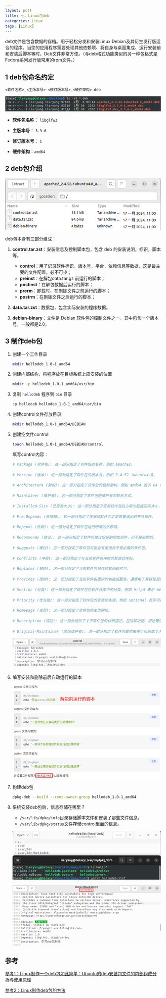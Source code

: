 ```yaml
---
layout: post
title: 七、Linux包deb
categories: Linux
tags: [Linux]
---
```


deb文件是包含数据的存档。用于轻松分发和安装Linux Debian及其衍生发行版适合的程序。当您的应用程序需要处理其他依赖项、将自身与桌面集成、运行安装前和安装后脚本等时，Deb文件非常方便。（与deb格式功能类似的另一种包格式是Fedora系列发行版常用的rpm文件。）

## 1 deb包命名约定

`<软件名称>_<主版本号>-<修订版本号>_<硬件架构>.deb`

![alt text](/assets/Linux/07_deb/image/image.png)

- **软件包名称**： `libglfw3`

- **主版本号**： `3.3.6`

- **修订版本号**： `1`

- **硬件架构**：`amd64`

## 2 deb包介绍

![alt text](/assets/Linux/07_deb/image/image-3.png)

deb包本身有三部分组成：

1. **control.tar.zst**：安装信息及控制脚本包，包含 deb 的安装说明，标识，脚本等。

    - **control**：用了记录软件标识，版本号，平台，依赖信息等数据，这是最主要的文件配置，必不可少；
    - **preinst**：在解包data.tar.gz 前运行的脚本；
    - **postinst**：在解包数据后运行的脚本；
    - **prerm**：卸载时，在删除文件之前运行的脚本；
    - **postrm**：在删除文件之后运行的脚本；

2. **data.tar.zst**：数据包，包含实际安装的程序数据。

3. **debian-binary**：文件是 Debian 软件包的控制文件之一，其中包含一个版本号，一般都是2.0。

## 3 制作deb包

1. 创建一个工作目录
    ```sh
    mkdir hellodeb_1.0-1_amd64
    ```

2. 创建内部结构，将程序放在目标系统上应安装的位置
    ```sh
    mkdir -p hellodeb_1.0-1_amd64/usr/bin
    ```

3. 复制 `hellodeb` 程序到 `bin` 目录
    ```sh
    cp hellodeb hellodeb_1.0-1_amd64/usr/bin
    ```

4. 创建control文件存放目录
    ```sh
    mkdir hellodeb_1.0-1_amd64/DEBIAN
    ```
5. 创建空文件control
    ```sh
    touch hellodeb_1.0-1_amd64/DEBIAN/control
    ```

    填写control内容：

    ```sh
    # Package (软件包): 这一部分指定了软件包的名称，例如 apache2。
    
    # Version (版本): 这一部分指定了软件包的版本号，例如 2.4.52-1ubuntu4.8。
    
    # Architecture (架构): 这一部分指定了软件包的目标架构，例如 amd64 表示 64 位的 x86 架构。

    # Maintainer (维护者): 这一部分指定了软件包的维护者和联系方式。

    # Installed-Size (已安装大小): 这一部分指定了安装软件包后占用的磁盘空间大小，以 KB 为单位。

    # Pre-Depends (预依赖): 这一部分指定了在安装软件包之前需要满足的先决条件。

    # Depends (依赖): 这一部分指定了软件包运行所需的依赖项。
    
    # Recommends (建议): 这一部分指定了软件包建议安装的附加组件，但不是必需的。

    # Suggests (建议): 这一部分指定了软件包可能会有用但并不是必需的软件包。

    # Conflicts (冲突): 这一部分指定了与当前软件包冲突的其他软件包。

    # Replaces (替换): 这一部分指定了当前软件包替代的其他软件包。

    # Provides (提供): 这一部分指定了当前软件包提供的功能或服务，通常用于兼容性目的。

    # Section (分类): 这一部分指定了软件包在软件仓库中的分类，例如 httpd 表示 Web 服务器。

    # Priority (优先级): 这一部分指定了软件包的安装优先级，例如 optional 表示可选。

    # Homepage (主页): 这一部分指定了软件包的主页网址。
    
    # Description (描述): 这一部分提供了关于软件包的详细描述，包括其功能、用途等信息。

    # Original-Maintainer (原始维护者): 这一部分指定了软件包最初由哪个组织或个人维护。
    ```

    ![alt text](/assets/Linux/07_deb/image/image-4.png)

6. 编写安装和删除前后自动运行的脚本

    ![alt text](/assets/Linux/07_deb/image/image-5.png)

6. 构建deb包

    ```sh
    dpkg-deb --build --root-owner-group hellodeb_1.0-1_amd64
    ```

7. 系统安装deb包后，信息存储在哪里？

    - `/var/lib/dpkg/info`目录存储脚本文件和安装了那些文件信息。
    - `/var/lib/dpkg/status`文件存储control里面的信息。

    ![alt text](/assets/Linux/07_deb/image/image-1.png)

    ![alt text](/assets/Linux/07_deb/image/image-2.png)


## 参考

[参考1：Linux制作一个deb包如此简单：Ubuntu的deb安装包文件的内部组成分析与使用原理](https://www.51cto.com/article/779736.html)

[参考2：Linux制作deb包的方法](https://doc.embedfire.com/lubancat/build_and_deploy/zh/latest/linux_basis/make_pakage_of_deb/make_pakage_of_deb.html)